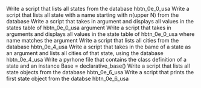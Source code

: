 Write a script that lists all states from the database hbtn_0e_0_usa
Write a script that lists all state with a name starting with n(upper N) from the database
Write a script that takes in argument and displays all values in the states table of hbtn_0e_0_usa argument
Write a script that takes in arguments and displays all values in the state table of hbtn_0e_0_usa where name matches the argument
Write a script that lists all cities from the database hbtn_0e_4_usa
Write a script that takes in the bame of a state as an argument and lists all cities of that state, using the database hbtn_0e_4_usa
Write a pyrhone file that contains the class definition of a state and an instance Base = declarative_base()
Write a script that lists all state objects from the database hbtn_0e_6_usa
Write a script that prints the first state object from the databse hbtn_0e_6_usa
